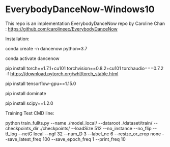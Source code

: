 # EverybodyDanceNow-Windows10

This repo is an implementation EverybodyDanceNow repo by Caroline Chan : https://github.com/carolineec/EverybodyDanceNow




Installation:


conda create -n dancenow python=3.7

conda activate dancenow


pip install torch==1.7.1+cu101 torchvision==0.8.2+cu101 torchaudio===0.7.2 -f https://download.pytorch.org/whl/torch_stable.html

pip install tensorflow-gpu==1.15.0 

pip install dominate

pip install scipy==1.2.0


Training Test CMD line:

python train_fullts.py --name ./model_local/ --dataroot ./dataset/train/  --checkpoints_dir ./checkpoints/ --loadSize 512 --no_instance --no_flip --tf_log --netG local --ngf 32 --num_D 3 --label_nc 6 --resize_or_crop none --save_latest_freq 100 --save_epoch_freq 1 --print_freq 10   
